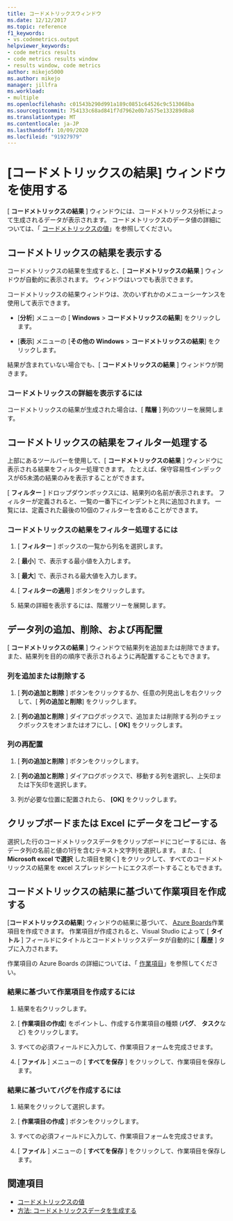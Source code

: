```yaml
---
title: コードメトリックスウィンドウ
ms.date: 12/12/2017
ms.topic: reference
f1_keywords:
- vs.codemetrics.output
helpviewer_keywords:
- code metrics results
- code metrics results window
- results window, code metrics
author: mikejo5000
ms.author: mikejo
manager: jillfra
ms.workload:
- multiple
ms.openlocfilehash: c01543b290d991a189c0851c64526c9c513068ba
ms.sourcegitcommit: 754133c68ad841f7d7962e0b7a575e133289d8a8
ms.translationtype: MT
ms.contentlocale: ja-JP
ms.lasthandoff: 10/09/2020
ms.locfileid: "91927979"
---
```

# <a name="use-the-code-metrics-results-window"></a>[コードメトリックスの結果] ウィンドウを使用する

[ **コードメトリックスの結果** ] ウィンドウには、コードメトリックス分析によって生成されるデータが表示されます。 コードメトリックスのデータ値の詳細については、「 [コードメトリックスの値](../code-quality/code-metrics-values.md)」を参照してください。

## <a name="display-code-metrics-results"></a>コードメトリックスの結果を表示する

コードメトリックスの結果を生成すると、[ **コードメトリックスの結果** ] ウィンドウが自動的に表示されます。 ウィンドウはいつでも表示できます。

コードメトリックスの結果ウィンドウは、次のいずれかのメニューシーケンスを使用して表示できます。

- [**分析**] メニューの [ **Windows**  >  **コードメトリックスの結果**] をクリックします。

- [**表示**] メニューの [**その他の Windows**  >  **コードメトリックスの結果**] をクリックします。

結果が含まれていない場合でも、[ **コードメトリックスの結果** ] ウィンドウが開きます。

### <a name="to-view-code-metrics-details"></a>コードメトリックスの詳細を表示するには

コードメトリックスの結果が生成された場合は、[ **階層** ] 列のツリーを展開します。

## <a name="filter-code-metrics-results"></a>コードメトリックスの結果をフィルター処理する

上部にあるツールバーを使用して、[ **コードメトリックスの結果** ] ウィンドウに表示される結果をフィルター処理できます。 たとえば、保守容易性インデックスが65未満の結果のみを表示することができます。

[ **フィルター** ] ドロップダウンボックスには、結果列の名前が表示されます。 フィルターが定義されると、一覧の一番下にインデントと共に追加されます。 一覧には、定義された最後の10個のフィルターを含めることができます。

### <a name="to-filter-the-code-metrics-results"></a>コードメトリックスの結果をフィルター処理するには

1. [ **フィルター** ] ボックスの一覧から列名を選択します。

2. [ **最小**] で、表示する最小値を入力します。

3. [ **最大**] で、表示される最大値を入力します。

4. [ **フィルターの適用** ] ボタンをクリックします。

5. 結果の詳細を表示するには、階層ツリーを展開します。

## <a name="add-remove-and-rearrange-data-columns"></a>データ列の追加、削除、および再配置

[ **コードメトリックスの結果** ] ウィンドウで結果列を追加または削除できます。 また、結果列を目的の順序で表示されるように再配置することもできます。

### <a name="add-or-remove-a-column"></a>列を追加または削除する

1. [ **列の追加と削除** ] ボタンをクリックするか、任意の列見出しを右クリックして、[ **列の追加と削除**] をクリックします。

1. [ **列の追加と削除** ] ダイアログボックスで、追加または削除する列のチェックボックスをオンまたはオフにし、[ **OK]** をクリックします。

### <a name="rearrange-columns"></a>列の再配置

1. [ **列の追加と削除** ] ボタンをクリックします。

1. [ **列の追加と削除** ] ダイアログボックスで、移動する列を選択し、上矢印または下矢印を選択します。

1. 列が必要な位置に配置されたら、 **[OK]** をクリックします。

## <a name="copy-data-to-the-clipboard-or-excel"></a>クリップボードまたは Excel にデータをコピーする

選択した行のコードメトリックスデータをクリップボードにコピーするには、各データ列の名前と値の1行を含むテキスト文字列を選択します。 また、[ **Microsoft excel で選択** した項目を開く] をクリックして、すべてのコードメトリックスの結果を excel スプレッドシートにエクスポートすることもできます。

## <a name="create-a-work-item-based-on-code-metric-results"></a>コードメトリックスの結果に基づいて作業項目を作成する

[**コードメトリックスの結果**] ウィンドウの結果に基づいて、 [Azure Boards](/azure/devops/boards/index?view=vsts&preserve-view=true)作業項目を作成できます。 作業項目が作成されると、Visual Studio によって [ **タイトル** ] フィールドにタイトルとコードメトリックスデータが自動的に [ **履歴** ] タブに入力されます。

作業項目の Azure Boards の詳細については、「 [作業項目](/azure/devops/boards/work-items/index?view=vsts&preserve-view=true)」を参照してください。

### <a name="to-create-a-work-item-based-on-a-result"></a>結果に基づいて作業項目を作成するには

1. 結果を右クリックします。

2. [ **作業項目の作成**] をポイントし、作成する作業項目の種類 (**バグ**、 **タスク**など) をクリックします。

3. すべての必須フィールドに入力して、作業項目フォームを完成させます。

4. [ **ファイル** ] メニューの [ **すべてを保存** ] をクリックして、作業項目を保存します。

### <a name="to-create-a-bug-based-on-a-result"></a>結果に基づいてバグを作成するには

1. 結果をクリックして選択します。

2. [ **作業項目の作成** ] ボタンをクリックします。

3. すべての必須フィールドに入力して、作業項目フォームを完成させます。

4. [ **ファイル** ] メニューの [ **すべてを保存** ] をクリックして、作業項目を保存します。

## <a name="see-also"></a>関連項目

- [コードメトリックスの値](../code-quality/code-metrics-values.md)
- [方法: コードメトリックスデータを生成する](../code-quality/how-to-generate-code-metrics-data.md)
